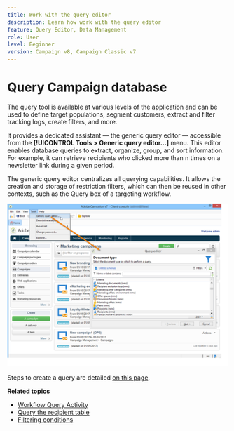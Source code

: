 ```yaml
---
title: Work with the query editor
description: Learn how work with the query editor
feature: Query Editor, Data Management
role: User
level: Beginner
version: Campaign v8, Campaign Classic v7
---
```

# Query Campaign database

The query tool is available at various levels of the application and can be used to define target populations, segment customers, extract and filter tracking logs, create filters, and more.

It provides a dedicated assistant — the generic query editor — accessible from the **[!UICONTROL Tools > Generic query editor...]** menu. This editor enables database queries to extract, organize, group, and sort information. For example, it can retrieve recipients who clicked more than n times on a newsletter link during a given period.

The generic query editor centralizes all querying capabilities. It allows the creation and storage of restriction filters, which can then be reused in other contexts, such as the Query box of a targeting workflow.

![Access the query editor and select a table](assets/query_editor_nveau_21.png)


Steps to create a query are detailed [on this page](design-queries.md).

<!--
Contexts to use the query editor iin Campaign are listed below:

|Usage|Example|
|  ---  |  ---  |
|**Define a Query activity in a workflow**: Define the criteria to query Campaign database in a workflow. [Learn how to configure the Query activity](../../automation/workflow/query.md)|![Image showing how to configure a query activity in a workflow](../../automation/workflow/assets/query-activity.png){width="200" align="center" zoomable="yes"}|
|**Define audiences**: Specify the population you want to target in your messages, and effortlessly create new audiences tailored to your needs. [Learn how to build audiences](../start/create-message.md#define-the-target-audience)|![Image showing how to access the audience creation interface](../send/sms/assets/audience_to.png){width="200" align="center" zoomable="yes"}|
|**Define audiences**: Specify the population you want to target in your messages or workflows, and effortlessly create new audiences tailored to your needs. [Learn how to build audiences](../audiences/create-audiences.md)|![Image showing how to access the audience creation interface](../audiences/assets/targeting-wf-age-filter.png){width="200" align="center" zoomable="yes"}|
|**Customize workflow activities**: Apply rules within workflow activities, such as **Split** and **Reconciliation**, to align with your specific requirements. [Learn more about workflow activities](../../automation/workflow/activities.md)|![Image showing how to access workflow customization options](assets/access-workflow.png){width="200" align="center" zoomable="yes"}|
|**Predefined filters**: Create predefined filters that serve as shortcuts during various filtering operations, whether you're working with data lists or forming the audience for a delivery. [Learn how to work with predefined filters](../get-started/predefined-filters.md)|![Image showing how to access predefined filters](assets/access-predefined-filter.png){width="200" align="center" zoomable="yes"}|
|**Filter reports data**: Add rules to filter the data displayed in reports. [Learn how to work with reports](../reporting/gs-reports.md)|![Image showing how to filter data in reports](assets/access-reports.png){width="200" align="center" zoomable="yes"}|
|**Customize lists**: Create custom rules to filter the data displayed in lists such as recipients or deliveries lists. [Learn how to filter lists](../get-started/list-filters.md#list-built-in-filters)|![Image showing how to customize list filters](assets/access-lists.png){width="200" align="center" zoomable="yes"}|
|**Build conditional content**: Make email content dynamic by creating conditions that define which content should be displayed to different recipients, ensuring personalized and relevant messaging. [Learn how to build conditional content](../personalization/conditions.md)|![Image showing how to create conditional content](assets/conditional-content.png){width="200" align="center" zoomable="yes"}|
-->

**Related topics**

* [Workflow Query Activity](../../automation/workflow/query.md)
* [Query the recipient table](../../automation/workflow/querying-recipient-table.md)
* [Filtering conditions](filter-conditions.md)